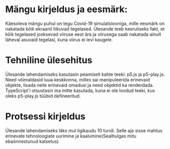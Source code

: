 # Mängu kirjeldus ja eesmärk:

Käesoleva mängu puhul on tegu Covid-19 simulatsiooniga, mille eesmärk on nakatada kõik ekraanil liikuvad tegelased.
Ülesande teeb keeruliseks fakt, et kõik tegelased jooksevad viiruse eest ära ja viirusega saab nakatada ainult läheval asuvaid tegelasi, 
kuna viirus ei levi kaugele.

# Tehniline ülesehitus

Ülesande lahendamiseks kasutasin peamiselt kahte teeki: p5.js ja p5-play.js. Need võimaldasid luua keskkonna, milles sai manipuleerida erinevaid objekte, 
lisada neile erinevaid omadusi ja need objektid ka renderdada. TypeScript'i otsustasin ma mitte kasutada, kuna ei ole loodud teeki, kus oleks p5-play.js tüübid defineeritud. 

# Protsessi kirjeldus

Ülesande lahendamiseks läks mul ligikaudu 10 tundi. Selle aja sisse mahtus erinevate tehnoloogiate uurimine ja kaalumine(Sealhulgas mitu ebaõnnestunud katsetus)